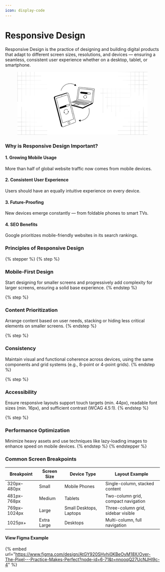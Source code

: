 ```yaml
---
icon: display-code
---
```


# Responsive Design

Responsive Design is the practice of designing and building digital products that adapt to different screen sizes, resolutions, and devices — ensuring a seamless, consistent user experience whether on a desktop, tablet, or smartphone.

<figure><img src="../.gitbook/assets/responsive design - general.png" alt=""><figcaption></figcaption></figure>

### Why is Responsive Design Important?

#### **1. Growing Mobile Usage**

More than half of global website traffic now comes from mobile devices.

#### **2. Consistent User Experience**

Users should have an equally intuitive experience on every device.

#### **3. Future-Proofing**

New devices emerge constantly — from foldable phones to smart TVs.

#### **4. SEO Benefits**

Google prioritizes mobile-friendly websites in its search rankings.

### Principles of Responsive Design

{% stepper %}
{% step %}
### Mobile-First Design

Start designing for smaller screens and progressively add complexity for larger screens, ensuring a solid base experience.
{% endstep %}

{% step %}
### Content Prioritization

Arrange content based on user needs, stacking or hiding less critical elements on smaller screens.
{% endstep %}

{% step %}
### Consistency

Maintain visual and functional coherence across devices, using the same components and grid systems (e.g., 8-point or 4-point grids).
{% endstep %}

{% step %}
### Accessibility

Ensure responsive layouts support touch targets (min. 44px), readable font sizes (min. 16px), and sufficient contrast (WCAG 4.5:1).
{% endstep %}

{% step %}
### Performance Optimization

Minimize heavy assets and use techniques like lazy-loading images to enhance speed on mobile devices.
{% endstep %}
{% endstepper %}

### Common Screen Breakpoints

| Breakpoint   | Screen Size | Device Type             | Layout Example                      |
| ------------ | ----------- | ----------------------- | ----------------------------------- |
| 320px–480px  | Small       | Mobile Phones           | Single-column, stacked content      |
| 481px–768px  | Medium      | Tablets                 | Two-column grid, compact navigation |
| 769px–1024px | Large       | Small Desktops, Laptops | Three-column grid, sidebar visible  |
| 1025px+      | Extra Large | Desktops                | Multi-column, full navigation       |

#### View Figma Example

{% embed url="https://www.figma.com/design/AtGY920SHvhi0KBeOyM18X/Over-The-Pixel---Practice-Makes-Perfect?node-id=6-71&t=nnooqQ27UcNJHl9c-4" %}
